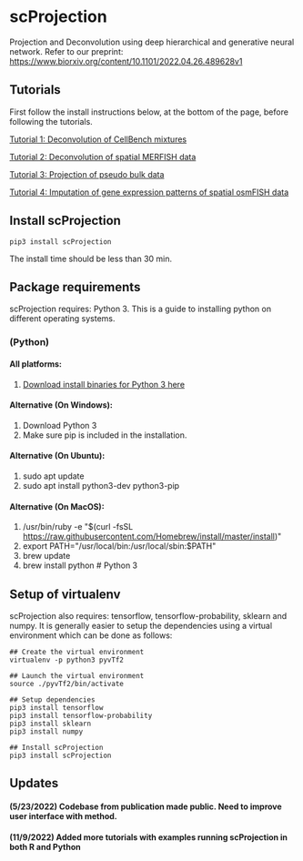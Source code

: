 # scProjection

Projection and Deconvolution using deep hierarchical and generative neural network. Refer to our preprint: https://www.biorxiv.org/content/10.1101/2022.04.26.489628v1

## Tutorials

First follow the install instructions below, at the bottom of the page, before following the tutorials.

[Tutorial 1: Deconvolution of CellBench mixtures](https://github.com/quon-titative-biology/examples/blob/master/scProjection_cellbench/scProjection_cellbench.md)

[Tutorial 2: Deconvolution of spatial MERFISH data](https://github.com/quon-titative-biology/examples/blob/master/scProjection_spatial/MERFISH_deconv_example.md)

[Tutorial 3: Projection of pseudo bulk data](https://github.com/quon-titative-biology/examples/tree/master/scProjection_pseudobulk/readme.md)

[Tutorial 4: Imputation of gene expression patterns of spatial osmFISH data](https://github.com/quon-titative-biology/examples/blob/master/scProjection_imputation/readme.md)

## Install scProjection
```shell
pip3 install scProjection
```
The install time should be less than 30 min.
## Package requirements

scProjection requires: Python 3. This is a guide to installing python on different operating systems.

### (Python)
  #### All platforms:
  1. [Download install binaries for Python 3 here](https://www.python.org/downloads/release/)
  #### Alternative (On Windows):
  1. Download Python 3
  2. Make sure pip is included in the installation.

  #### Alternative (On Ubuntu):
  1. sudo apt update
  2. sudo apt install python3-dev python3-pip

  #### Alternative (On MacOS):
  1. /usr/bin/ruby -e "$(curl -fsSL https://raw.githubusercontent.com/Homebrew/install/master/install)"
  2. export PATH="/usr/local/bin:/usr/local/sbin:$PATH"
  3. brew update
  4. brew install python  # Python 3

## Setup of virtualenv

scProjection also requires: tensorflow, tensorflow-probability, sklearn and numpy. It is generally easier to setup the dependencies using a virtual environment which can be done as follows:

```shell
## Create the virtual environment
virtualenv -p python3 pyvTf2

## Launch the virtual environment
source ./pyvTf2/bin/activate

## Setup dependencies
pip3 install tensorflow
pip3 install tensorflow-probability
pip3 install sklearn
pip3 install numpy

## Install scProjection
pip3 install scProjection
```

## Updates

#### (5/23/2022) Codebase from publication made public. Need to improve user interface with method.
#### (11/9/2022) Added more tutorials with examples running scProjection in both R and Python
